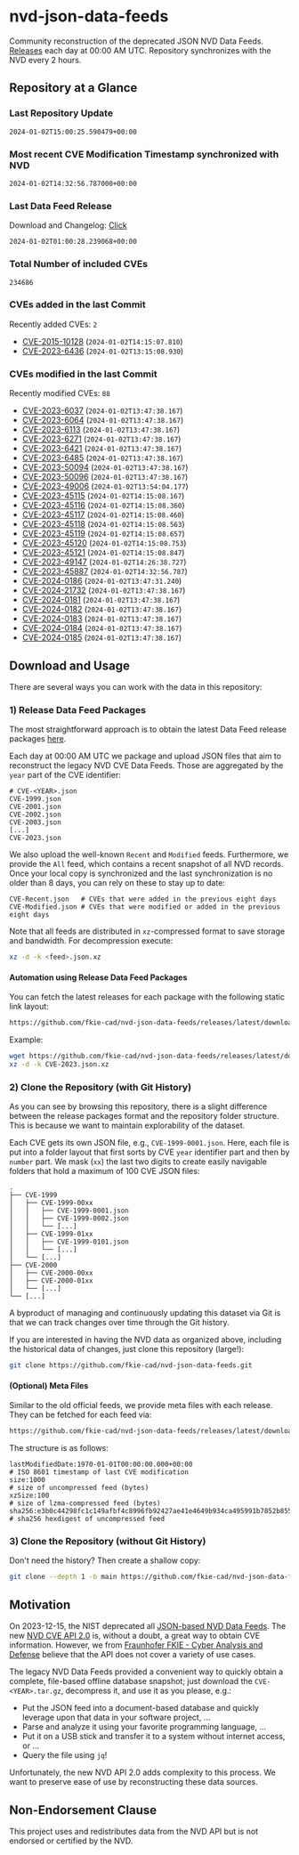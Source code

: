 # nvd-json-data-feeds

Community reconstruction of the deprecated JSON NVD Data Feeds. 
[Releases](https://github.com/fkie-cad/nvd-json-data-feeds/releases/latest) each day at 00:00 AM UTC.
Repository synchronizes with the NVD every 2 hours.

## Repository at a Glance

### Last Repository Update

```plain
2024-01-02T15:00:25.590479+00:00
```

### Most recent CVE Modification Timestamp synchronized with NVD

```plain
2024-01-02T14:32:56.787000+00:00
```

### Last Data Feed Release

Download and Changelog: [Click](https://github.com/fkie-cad/nvd-json-data-feeds/releases/latest)

```plain
2024-01-02T01:00:28.239068+00:00
```

### Total Number of included CVEs

```plain
234686
```

### CVEs added in the last Commit

Recently added CVEs: `2`

* [CVE-2015-10128](CVE-2015/CVE-2015-101xx/CVE-2015-10128.json) (`2024-01-02T14:15:07.810`)
* [CVE-2023-6436](CVE-2023/CVE-2023-64xx/CVE-2023-6436.json) (`2024-01-02T13:15:08.930`)


### CVEs modified in the last Commit

Recently modified CVEs: `88`

* [CVE-2023-6037](CVE-2023/CVE-2023-60xx/CVE-2023-6037.json) (`2024-01-02T13:47:38.167`)
* [CVE-2023-6064](CVE-2023/CVE-2023-60xx/CVE-2023-6064.json) (`2024-01-02T13:47:38.167`)
* [CVE-2023-6113](CVE-2023/CVE-2023-61xx/CVE-2023-6113.json) (`2024-01-02T13:47:38.167`)
* [CVE-2023-6271](CVE-2023/CVE-2023-62xx/CVE-2023-6271.json) (`2024-01-02T13:47:38.167`)
* [CVE-2023-6421](CVE-2023/CVE-2023-64xx/CVE-2023-6421.json) (`2024-01-02T13:47:38.167`)
* [CVE-2023-6485](CVE-2023/CVE-2023-64xx/CVE-2023-6485.json) (`2024-01-02T13:47:38.167`)
* [CVE-2023-50094](CVE-2023/CVE-2023-500xx/CVE-2023-50094.json) (`2024-01-02T13:47:38.167`)
* [CVE-2023-50096](CVE-2023/CVE-2023-500xx/CVE-2023-50096.json) (`2024-01-02T13:47:38.167`)
* [CVE-2023-49006](CVE-2023/CVE-2023-490xx/CVE-2023-49006.json) (`2024-01-02T13:54:04.177`)
* [CVE-2023-45115](CVE-2023/CVE-2023-451xx/CVE-2023-45115.json) (`2024-01-02T14:15:08.167`)
* [CVE-2023-45116](CVE-2023/CVE-2023-451xx/CVE-2023-45116.json) (`2024-01-02T14:15:08.360`)
* [CVE-2023-45117](CVE-2023/CVE-2023-451xx/CVE-2023-45117.json) (`2024-01-02T14:15:08.460`)
* [CVE-2023-45118](CVE-2023/CVE-2023-451xx/CVE-2023-45118.json) (`2024-01-02T14:15:08.563`)
* [CVE-2023-45119](CVE-2023/CVE-2023-451xx/CVE-2023-45119.json) (`2024-01-02T14:15:08.657`)
* [CVE-2023-45120](CVE-2023/CVE-2023-451xx/CVE-2023-45120.json) (`2024-01-02T14:15:08.753`)
* [CVE-2023-45121](CVE-2023/CVE-2023-451xx/CVE-2023-45121.json) (`2024-01-02T14:15:08.847`)
* [CVE-2023-49147](CVE-2023/CVE-2023-491xx/CVE-2023-49147.json) (`2024-01-02T14:26:38.727`)
* [CVE-2023-45887](CVE-2023/CVE-2023-458xx/CVE-2023-45887.json) (`2024-01-02T14:32:56.787`)
* [CVE-2024-0186](CVE-2024/CVE-2024-01xx/CVE-2024-0186.json) (`2024-01-02T13:47:31.240`)
* [CVE-2024-21732](CVE-2024/CVE-2024-217xx/CVE-2024-21732.json) (`2024-01-02T13:47:38.167`)
* [CVE-2024-0181](CVE-2024/CVE-2024-01xx/CVE-2024-0181.json) (`2024-01-02T13:47:38.167`)
* [CVE-2024-0182](CVE-2024/CVE-2024-01xx/CVE-2024-0182.json) (`2024-01-02T13:47:38.167`)
* [CVE-2024-0183](CVE-2024/CVE-2024-01xx/CVE-2024-0183.json) (`2024-01-02T13:47:38.167`)
* [CVE-2024-0184](CVE-2024/CVE-2024-01xx/CVE-2024-0184.json) (`2024-01-02T13:47:38.167`)
* [CVE-2024-0185](CVE-2024/CVE-2024-01xx/CVE-2024-0185.json) (`2024-01-02T13:47:38.167`)


## Download and Usage

There are several ways you can work with the data in this repository:

### 1) Release Data Feed Packages

The most straightforward approach is to obtain the latest Data Feed release packages [here](https://github.com/fkie-cad/nvd-json-data-feeds/releases/latest).

Each day at 00:00 AM UTC we package and upload JSON files that aim to reconstruct the legacy NVD CVE Data Feeds.
Those are aggregated by the `year` part of the CVE identifier:

```
# CVE-<YEAR>.json
CVE-1999.json
CVE-2001.json
CVE-2002.json
CVE-2003.json
[...]
CVE-2023.json
```

We also upload the well-known `Recent` and `Modified` feeds.
Furthermore, we provide the `All` feed, which contains a recent snapshot of all NVD records.
Once your local copy is synchronized and the last synchronization is no older than 8 days, you can rely on these to stay up to date:

```plain
CVE-Recent.json   # CVEs that were added in the previous eight days
CVE-Modified.json # CVEs that were modified or added in the previous eight days
```

Note that all feeds are distributed in `xz`-compressed format to save storage and bandwidth.
For decompression execute:

```sh
xz -d -k <feed>.json.xz
```


#### Automation using Release Data Feed Packages

You can fetch the latest releases for each package with the following static link layout:

```sh
https://github.com/fkie-cad/nvd-json-data-feeds/releases/latest/download/CVE-<YEAR>.json.xz
```

Example:

```sh
wget https://github.com/fkie-cad/nvd-json-data-feeds/releases/latest/download/CVE-2023.json.xz
xz -d -k CVE-2023.json.xz
```



### 2) Clone the Repository (with Git History)

As you can see by browsing this repository, there is a slight difference between the release packages format and the repository folder structure.
This is because we want to maintain explorability of the dataset.

Each CVE gets its own JSON file, e.g., `CVE-1999-0001.json`.
Here, each file is put into a folder layout that first sorts by CVE `year` identifier part and then by `number` part.
We mask (`xx`) the last two digits to create easily navigable folders that hold a maximum of 100 CVE JSON files:

```plain
.
├── CVE-1999
│   ├── CVE-1999-00xx
│   │   ├── CVE-1999-0001.json
│   │   ├── CVE-1999-0002.json
│   │   └── [...]
│   ├── CVE-1999-01xx
│   │   ├── CVE-1999-0101.json
│   │   └── [...]
│   └── [...]
├── CVE-2000
│   ├── CVE-2000-00xx
│   ├── CVE-2000-01xx
│   └── [...]
└── [...]
```

A byproduct of managing and continuously updating this dataset via Git is that we can track changes over time through the Git history.

If you are interested in having the NVD data as organized above, including the historical data of changes, just clone this repository (large!):

```sh
git clone https://github.com/fkie-cad/nvd-json-data-feeds.git
```

#### (Optional) Meta Files

Similar to the old official feeds, we provide meta files with each release. They can be fetched for each feed via:

```sh
https://github.com/fkie-cad/nvd-json-data-feeds/releases/latest/download/CVE-<YEAR>.meta
```

The structure is as follows:

```plain
lastModifiedDate:1970-01-01T00:00:00.000+00:00                          # ISO 8601 timestamp of last CVE modification
size:1000                                                               # size of uncompressed feed (bytes)
xzSize:100                                                              # size of lzma-compressed feed (bytes)
sha256:e3b0c44298fc1c149afbf4c8996fb92427ae41e4649b934ca495991b7852b855 # sha256 hexdigest of uncompressed feed
```


### 3) Clone the Repository (without Git History)

Don't need the history? Then create a shallow copy:

```sh
git clone --depth 1 -b main https://github.com/fkie-cad/nvd-json-data-feeds.git
```

## Motivation

On 2023-12-15, the NIST deprecated all [JSON-based NVD Data Feeds](https://nvd.nist.gov/vuln/data-feeds#divRetirementBanner-1).
The new [NVD CVE API 2.0](https://nvd.nist.gov/developers/vulnerabilities) is, without a doubt, a great way to obtain CVE information.
However, we from [Fraunhofer FKIE - Cyber Analysis and Defense](https://www.fkie.fraunhofer.de/en/departments/cad.html) believe that the API does not cover a variety of use cases.

The legacy NVD Data Feeds provided a convenient way to quickly obtain a complete, file-based offline database snapshot; just download the `CVE-<YEAR>.tar.gz`, decompress it, and use it as you please, e.g.:

* Put the JSON feed into a document-based database and quickly leverage upon that data in your software project, ...
* Parse and analyze it using your favorite programming language, ...
* Put it on a USB stick and transfer it to a system without internet access, or ...
* Query the file using `jq`!

Unfortunately, the new NVD API 2.0 adds complexity to this process.
We want to preserve ease of use by reconstructing these data sources.

## Non-Endorsement Clause

This project uses and redistributes data from the NVD API but is not endorsed or certified by the NVD.